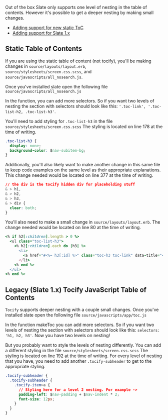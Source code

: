 Out of the box Slate only supports one level of nesting in the table of contents. However it's possible to get a deeper nesting by making small changes. 

* [Adding support for new static ToC](#static-table-of-contents)
* [Adding support for Slate 1.x](#legacy-slate-1x-tocify-javascript-table-of-contents)

## Static Table of Contents

If you are using the static table of content (not tocify), you'll be making changes in `source/layouts/layout.erb`, `source/stylesheets/screen.css.scss`, and `source/javascripts/all_nosearch.js`. 

Once you've installed slate open the following file `source/javascripts/all_nosearch.js` 

In the function, you can add more selectors. So if you want two levels of nesting the section with selectors should look like this: `'.toc-link', '.toc-list-h2, .toc-list-h3'`. 

You'll need to add styling for `.toc-list-h3` in the file `source/stylesheets/screen.css.scss` The styling is located on line 178 at the time of writing. 
```CSS
.toc-list-h3 {
  display: none;
  background-color: $nav-subitem-bg;
}
```

Additionally, you'll also likely want to make another change in this same file to keep code examples on the same level as their appropriate explanations. This change needed would be located on line 377 at the time of writing.
```CSS
// the div is the tocify hidden div for placeholding stuff
& > h1,
& > h2,
& > h3,
& > div {
  clear: both;
}
```

You'll also need to make a small change in `source/layouts/layout.erb`. The change needed would be located on line 80 at the time of writing. 
```ruby
<% if h2[:children].length > 0 %>
  <ul class="toc-list-h3">
    <% h2[:children].each do |h3| %>
      <li>
        <a href="#<%= h3[:id] %>" class="toc-h3 toc-link" data-title="<%= h1[:content] %>"><%= h3[:content] %></a>
      </li>
    <% end %>
  </ul>
<% end %>
```

## Legacy (Slate 1.x) Tocify JavaScript Table of Contents

`Tocify` supports deeper nesting with a couple small changes. Once you've installed slate open the following file `source/javascripts/app/toc.js` 

In the function makeToc you can add more selectors. So if you want two levels of nesting the section with selectors should look like this: `selectors: 'h1, h2, h3'`. Now you have two levels on nesting! 

But you probably want to style the levels of nesting differently. You can add a different styling in the file `source/stylesheets/screen.css.scss` The styling is located on line 192 at the time of writing. For every level of nesting that you have, you need to add another `.tocify-subheader` to get to the appropriate styling. 

```CSS
.tocify-subheader {
  .tocify-subheader {
    .tocify-item>a {
      // Styling here for a level 2 nesting. For example -> 
      padding-left: $nav-padding + $nav-indent * 2;
      font-size: 12px;
    }
  }
}
```
